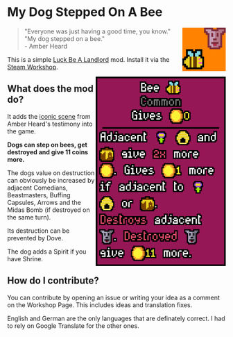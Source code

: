 # My Dog Stepped On A Bee

<img align="right" width="100" src="mod_artwork/logo.png">

> "Everyone was just having a good time, you know."\
> "My dog stepped on a bee."\
> \- Amber Heard

This is a simple [Luck Be A Landlord](https://youtu.be/GFVskbLPUms?t=48) mod. Install it via the [Steam Workshop](https://steamcommunity.com/app/1404850/workshop/).

<img align="right" width="300" src="mod_artwork/tooltip.png">

## What does the mod do?

It adds the [iconic scene](https://youtu.be/GFVskbLPUms?t=47) from Amber Heard's testimony into the game.

**Dogs can step on bees, get destroyed and give 11 coins more.**

The dogs value on destruction can obviously be increased by adjacent Comedians, Beastmasters, Buffing Capsules, Arrows and the Midas Bomb (if destroyed on the same turn).

Its destruction can be prevented by Dove.

The dog adds a Spirit if you have Shrine.

## How do I contribute?

You can contribute by opening an issue or writing your idea as a comment on the Workshop Page. This includes ideas and translation fixes.

English and German are the only languages that are definately correct. I had to rely on Google Translate for the other ones.